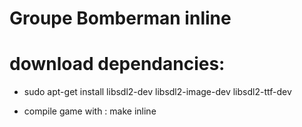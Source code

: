 # Groupe Bomberman inline

# download dependancies: 
- sudo apt-get install libsdl2-dev libsdl2-image-dev libsdl2-ttf-dev
 
- compile game with : make inline

